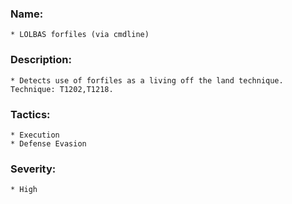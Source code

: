 ### Name:
    * LOLBAS forfiles (via cmdline) 
### Description:
    * Detects use of forfiles as a living off the land technique. Technique: T1202,T1218.
### Tactics:
    * Execution
    * Defense Evasion
### Severity:
    * High
